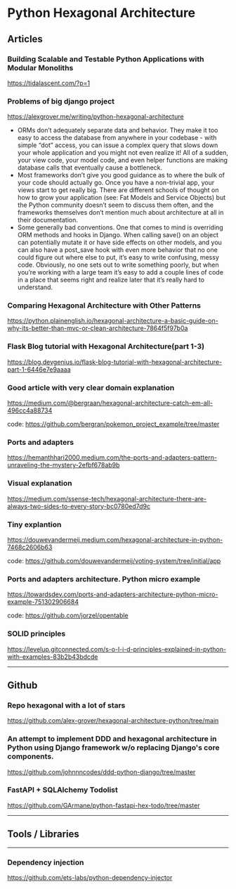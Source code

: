 # Python Hexagonal Architecture

## Articles

### Building Scalable and Testable Python Applications with Modular Monoliths 
https://tidalascent.com/?p=1

### Problems of big django project
https://alexgrover.me/writing/python-hexagonal-architecture
- ORMs don’t adequately separate data and behavior. They make it too easy to access the database from anywhere in your codebase - with simple “dot” access, you can issue a complex query that slows down your whole application and you might not even realize it! All of a sudden, your view code, your model code, and even helper functions are making database calls that eventually cause a bottleneck.
- Most frameworks don’t give you good guidance as to where the bulk of your code should actually go. Once you have a non-trivial app, your views start to get really big. There are different schools of thought on how to grow your application (see: Fat Models and Service Objects) but the Python community doesn’t seem to discuss them often, and the frameworks themselves don’t mention much about architecture at all in their documentation.
- Some generally bad conventions. One that comes to mind is overriding ORM methods and hooks in Django. When calling save() on an object can potentially mutate it or have side effects on other models, and you can also have a post_save hook with even more behavior that no one could figure out where else to put, it’s easy to write confusing, messy code. Obviously, no one sets out to write something poorly, but when you’re working with a large team it’s easy to add a couple lines of code in a place that seems right and realize later that it’s really hard to understand.

### Comparing Hexagonal Architecture with Other Patterns
https://python.plainenglish.io/hexagonal-architecture-a-basic-guide-on-why-its-better-than-mvc-or-clean-architecture-7864f5f97b0a

### Flask Blog tutorial with Hexagonal Architecture(part 1-3)
https://blog.devgenius.io/flask-blog-tutorial-with-hexagonal-architecture-part-1-6446e7e9aaaa

### Good article with very clear domain explanation 
https://medium.com/@bergraan/hexagonal-architecture-catch-em-all-496cc4a88734

code: https://github.com/bergran/pokemon_project_example/tree/master

### Ports and adapters
https://hemanthhari2000.medium.com/the-ports-and-adapters-pattern-unraveling-the-mystery-2efbf678ab9b

### Visual explanation
https://medium.com/ssense-tech/hexagonal-architecture-there-are-always-two-sides-to-every-story-bc0780ed7d9c

### Tiny explantion
https://douwevandermeij.medium.com/hexagonal-architecture-in-python-7468c2606b63

code: https://github.com/douwevandermeij/voting-system/tree/initial/app

### Ports and adapters architecture. Python micro example
https://towardsdev.com/ports-and-adapters-architecture-python-micro-example-751302906684

code: https://github.com/jorzel/opentable

### SOLID principles
https://levelup.gitconnected.com/s-o-l-i-d-principles-explained-in-python-with-examples-83b2b43bdcde

---

## Github

### Repo hexagonal with a lot of stars
https://github.com/alex-grover/hexagonal-architecture-python/tree/main

### An attempt to implement DDD and hexagonal architecture in Python using Django framework w/o replacing Django's core components.
https://github.com/johnnncodes/ddd-python-django/tree/master

### FastAPI + SQLAlchemy Todolist
https://github.com/GArmane/python-fastapi-hex-todo/tree/master

---

## Tools / Libraries

---

### Dependency injection
https://github.com/ets-labs/python-dependency-injector